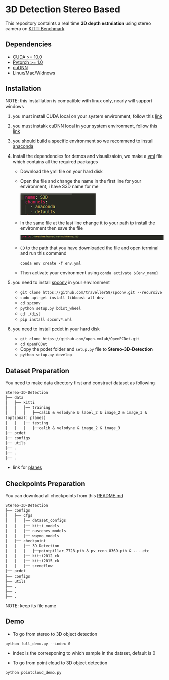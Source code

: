 # 3D Detection Stereo Based

This repository containts a real time **3D depth estmiation** using stereo camera on [KITTI Benchmark](http://www.cvlibs.net/datasets/kitti/)

## Dependencies

- [CUDA >= 10.0](https://developer.nvidia.com/Cuda-Toolkit)
- [Pytorch >= 1.0](https://pytorch.org/)
- [cuDNN](https://docs.nvidia.com/deeplearning/cudnn/)
- Linux/Mac/Widnows

## Installation

NOTE: this installlation is compatible with linux only, nearly will support windows

1. you must install CUDA local on your system environment, follow this [link](https://developer.nvidia.com/Cuda-downloads)
2. you must instakk cuDNN local in your system environment, follow this [link](https://docs.nvidia.com/deeplearning/cudnn/install-guide/index.html)
3. you should build a specific environment so we recommend to install [anaconda](https://docs.anaconda.com/anaconda/install/)
4. Install the dependencies for demos and visualizaiotn, we make a [yml](env_linux.yml) file which contains all the required packages
	
   - Download the yml file on your hard disk
   - Open the file and change the name in the first line for your environment, i have S3D name for me

     <img src="images/env_name.png">

   - In the same file at the last line change it to your path tp install the environment then save the file

	 <img src="images/env_path.png">

   - `CD` to the path that you have downloaded the file and open terminal and run this command

	 ```shell script
	 conda env create -f env.yml
	 ```
   - Then activate your environment using `conda activate ${env_name}`

5. you need to install [spconv](https://github.com/traveller59/spconv) in your environment
	
   - `git clone https://github.com/traveller59/spconv.git --recursive`
   - `sudo apt-get install libboost-all-dev`
   - `cd spconv`
   - `python setup.py bdist_wheel`
   - `cd ./dist`
   - `pip install spconv*.whl`

6. you need to install [pcdet](https://github.com/open-mmlab/OpenPCDet) in your hard disk
	
   - `git clone https://github.com/open-mmlab/OpenPCDet.git`
   - `cd OpenPCDet`
   - Copy the pcdet folder and `setup.py` file to **Stereo-3D-Detection**
   - `python setup.py develop`


## Dataset Preparation

You need to make data directory first and construct dataset as following

```
Stereo-3D-Detection
├── data
│   ├── kitti
│   │   │── training
│   │   │   ├──calib & velodyne & label_2 & image_2 & image_3 & (optional: planes)
│   │   │── testing
│   │   │   ├──calib & velodyne & image_2 & image_3
├── pcdet
├── configs
├── utils
├── .
├── .
├── .
```

- link for [planes](https://drive.google.com/file/d/1d5mq0RXRnvHPVeKx6Q612z0YRO1t2wAp/view?usp=sharing)


## Checkpoints Preparation

You can download all checkpoints from this [README.md](https://github.com/open-mmlab/OpenPCDet)

```
Stereo-3D-Detection
├── configs
│   ├── cfgs
│   │   │── dataset_configs
│   │   │── kitti_models
│   │   │── nuscenes_models
│   │   │── waymo_models
│   ├── checkpoint
│   │   │── 3D_Detection
│   │   │   ├──pointpillar_7728.pth & pv_rcnn_8369.pth & ... etc
│   │   │── kitti2012_ck
│   │   │── kitti2015_ck
│   │   │── sceneflow
├── pcdet
├── configs
├── utils
├── .
├── .
├── .
```

NOTE: keep its file name


## Demo

- To go from stereo to 3D object detection

```shell script
python full_demo.py --index 0
```

- index is the corresponing to which sample in the dataset, default is 0

- To go from point cloud to 3D object detection

```shell script
python pointcloud_demo.py
```
